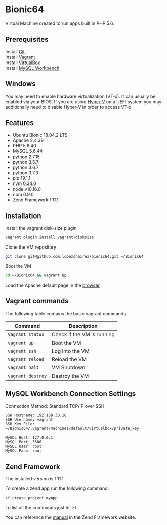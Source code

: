 # Bionic64
Virtual Machine created to run apps built in PHP 5.6.

## Prerequisites
Install [Git](https://git-scm.com/downloads)  
Install [Vagrant](https://www.vagrantup.com/downloads.html)  
Install [VirtualBox](https://www.virtualbox.org/wiki/Downloads)  
Install [MySQL Workbench](https://dev.mysql.com/downloads/workbench)  

## Windows
You may need to enable hardware virtualization (VT-x). It can usually be enabled via your BIOS. If you are using [Hyper-V](https://docs.microsoft.com/en-us/virtualization/hyper-v-on-windows/quick-start/enable-hyper-v) on a UEFI system you may additionally need to disable Hyper-V in order to access VT-x.

## Features
- Ubuntu Bionic 18.04.2 LTS
- Apache 2.4.39
- PHP 5.6.40
- MySQL 5.6.44
- python 2.7.15
- python 3.5.7
- python 3.6.7
- python 3.7.3
- pip 19.1.1
- nvm 0.34.0
- node v10.16.0
- npm 6.9.0
- Zend Framework 1.11.1

## Installation

Install the vagrant disk-size plugin
```bash
vagrant plugin install vagrant-disksize
```

Clone the VM repository
```bash
git clone git@github.com:lopezchairez/bionic64.git ~/Bionic64
```

Boot the VM
```bash
cd ~/Bionic64 && vagrant up
```

Load the Apache default page in the [browser](http://192.168.30.10)

## Vagrant commands

The following table contains the basic vagrant commands.

Command | Description
--- | ---
```vagrant status``` | Check if the VM is running
```vagrant up``` | Boot the VM
```vagrant ssh``` | Log into the VM
```vagrant reload``` | Reload the VM
```vagrant halt``` | VM Shutdown
```vagrant destroy``` | Destroy the VM

## MySQL Workbench Connection Settings

Connection Method: Standard TCP/IP over SSH

```
SSH Hostname: 192.168.30.10  
SSH Username: vagrant  
SSH Key File: ~/Bionic64/.vagrant/machines/default/virtualbox/private_key  
```

```
MySQL Host: 127.0.0.1  
MySQL Port: 3306  
MySQL User: root  
MySQL Pass: root  
```

## Zend Framework
The installed version is 1.11.1.

To create a zend app run the following command:
```bash
zf create project myApp
```

To list all the commands just hit ```zf```

You can reference the [manual](https://framework.zend.com/manual/1.11/en/reference.html) in the Zend Framework website.
